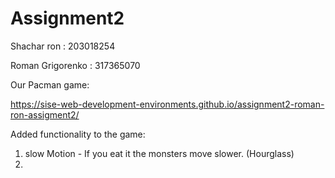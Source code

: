 # Assignment2
 Shachar ron : 203018254
 
Roman	Grigorenko : 317365070

Our Pacman game:

https://sise-web-development-environments.github.io/assignment2-roman-ron-assigment2/


Added functionality to the game:
1. slow Motion - If you eat it the monsters move slower. (Hourglass)
2. 
